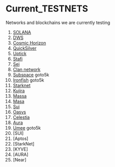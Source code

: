 # Current_TESTNETS
Networks and blockchains we are currently testing  

1. [SOLANA](https://www.validators.app/validators/Bo9T1z62GVKmnttMz4HxPPtRXs2BUkAd7T7yUsKyG4iA?locale=en&network=testnet&order=&refresh=)
2. [DWS](https://dws.explorers.guru/validator/dewebvaloper1wrlcpyze2f57u7ej8neqdypdpmw4e6agn23puy)
3. [Cosmic Horizon](https://coho.explorers.guru/validator/cohovaloper1tzkcnyu4eehmcaht9akfxkxw7k2734mme8v8vl)
4. [QuickSilver](https://quicksilver.explorers.guru/validator/quickvaloper1k6j3vmd8kx035tzumxst9wt24v9e9ekr5eklel)
5. [Uptick](https://explorer.testnet.uptick.network/uptick-network-testnet/staking/uptickvaloper1s5x8g56hdfw7h8x896h00e9wvj77779vxvrf8q)
6. [Stafi](https://testnet-explorer.stafihub.io/stafi-hub-testnet/staking/stafivaloper19yd9jlt97n5jll2e4s3srhq3055h5mnz4ynd7g)
7. [Sei](https://sei.explorers.guru/validator/seivaloper1ucdyk8z5kcma4zm2a4sykra0phmrnvlnaqupyt)
8. [Clan network](https://testnet.explorer.testnet.run/Clan%20Network/staking/clanvaloper1zuqlf9eca7urd3hzft3az0d8fu6rxfra604ugz)
9. [Subspace](https://telemetry.subspace.network/#list/0x9ee86eefc3cc61c71a7751bba7f25e442da2512f408e6286153b3ccc055dccf0) goto5k
10. [Ironfish](https://testnet.ironfish.network/leaderboard) goto5k
11. [Starknet](https://discord.com/channels/793094838509764618/948559061685796894/956090370154963014)
12. [Kujira](https://kujira.explorers.guru/validator/kujiravaloper1q6j3yrfaemrmakwkk508q89s4ccyvs5ff3vhar)
13. [Massa](https://github.com/goto5k/Current-_TESTNETS/blob/main/README.md)
14. [Masa](https://github.com/goto5k/Current-_TESTNETS/blob/main/README.md)
15. [Sui](https://github.com/goto5k/Current-_TESTNETS/blob/main/README.md)
16. [Oasys](https://github.com/goto5k/Current-_TESTNETS/blob/main/README.md)
17. [Celestia](https://celestia.explorers.guru/validators)
18. [Aura](https://halo.aurascan.io/validators/)
19. [Umee](https://leaderboard.umee.cc/) goto5k 
20. [SUI]
21. [Aptos]
22. [StarkNet]
23. [KYVE]
24. [AURA]
25. [Near]
